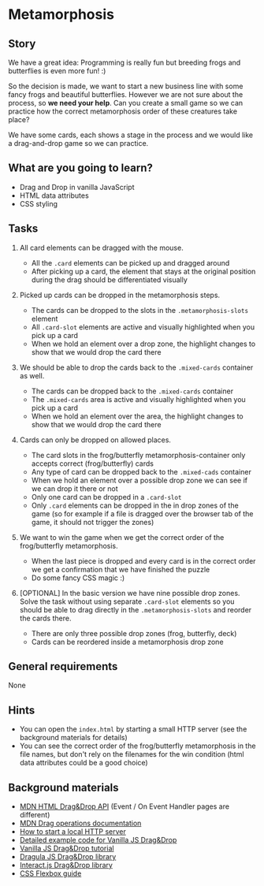 # Metamorphosis

## Story

We have a great idea: Programming is really fun but breeding frogs and butterflies is even more fun! :)

So the decision is made, we want to start a new business line with some fancy frogs and beautiful butterflies. However we are not sure about the process, so **we need your help**. Can you create a small game so we can practice how the correct metamorphosis order of these creatures take place?

We have some cards, each shows a stage in the process and we would like a drag-and-drop game so we can practice.

## What are you going to learn?

- Drag and Drop in vanilla JavaScript
- HTML data attributes
- CSS styling

## Tasks

1. All card elements can be dragged with the mouse.
    - All the `.card` elements can be picked up and dragged around
    - After picking up a card, the element that stays at the original position during the drag
 should be differentiated visually

2. Picked up cards can be dropped in the metamorphosis steps.
    - The cards can be dropped to the slots in the `.metamorphosis-slots` element
    - All `.card-slot` elements are active and visually highlighted when you pick up a card
    - When we hold an element over a drop zone, the highlight changes to show that we would drop the card there

3. We should be able to drop the cards back to the `.mixed-cards` container as well.
    - The cards can be dropped back to the `.mixed-cards` container
    - The `.mixed-cards` area is active and visually highlighted when you pick up a card
    - When we hold an element over the area, the highlight changes to show that we would drop the card there

4. Cards can only be dropped on allowed places.
    - The card slots in the frog/butterfly metamorphosis-container only accepts correct (frog/butterfly) cards
    - Any type of card can be dropped back to the `.mixed-cads` container
    - When we hold an element over a possible drop zone we can see if we can drop it there or not
    - Only one card can be dropped in a `.card-slot`
    - Only `.card` elements can be dropped in the in drop zones of the game (so for example if a file is dragged
 over the browser tab of the game, it should not trigger the zones)

5. We want to win the game when we get the correct order of the frog/butterfly metamorphosis.
    - When the last piece is dropped and every card is in the correct order we get a confirmation that we have finished the puzzle
    - Do some fancy CSS magic :)

6. [OPTIONAL] In the basic version we have nine possible drop zones. Solve the task without using separate `.card-slot` elements so you should be able to drag directly in the `.metamorphosis-slots` and reorder the cards there.
    - There are only three possible drop zones (frog, butterfly, deck)
    - Cards can be reordered inside a metamorphosis drop zone

## General requirements

None

## Hints

- You can open the `index.html` by starting a small HTTP server
  (see the background materials for details)
- You can see the correct order of the frog/butterfly metamorphosis in the file names, but don't rely on the
  filenames for the win condition (html data attributes could be a good choice)

## Background materials

- <i class="far fa-exclamation"></i> [MDN HTML Drag&Drop API](https://developer.mozilla.org/en-US/docs/Web/API/HTML_Drag_and_Drop_API)  (Event / On Event Handler pages are different)
- <i class="far fa-exclamation"></i> [MDN Drag operations documentation](https://developer.mozilla.org/en-US/docs/Web/API/HTML_Drag_and_Drop_API/Drag_operations)
- <i class="far fa-exclamation"></i> [How to start a local HTTP server](project/curriculum/materials/pages/tools/serve-files.md)
- <i class="far fa-exclamation"></i> [Detailed example code for Vanilla JS Drag&Drop](https://codepen.io/szrudi/pen/gOpLyKd)
- [Vanilla JS Drag&Drop tutorial](https://code-boxx.com/javascript-drag-and-drop/)
- [Dragula JS Drag&Drop library](https://bevacqua.github.io/dragula)
- [Interact.js Drag&Drop library](https://interactjs.io/)
- <i class="far fa-book-open"></i> [CSS Flexbox guide](https://css-tricks.com/snippets/css/a-guide-to-flexbox/)
